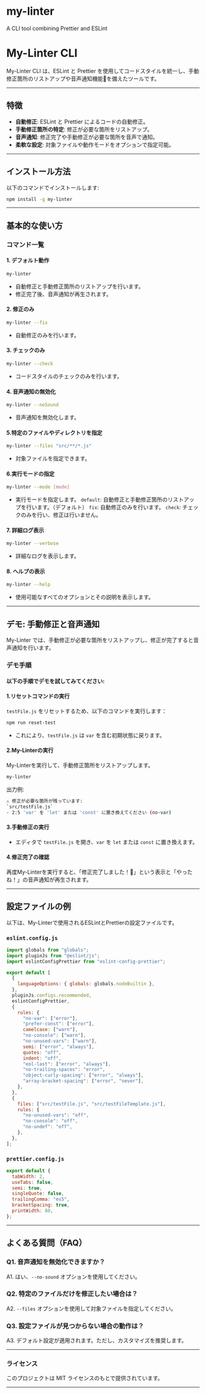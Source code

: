 # my-linter
A CLI tool combining Prettier and ESLint 

# My-Linter CLI

My-Linter CLI は、ESLint と Prettier を使用してコードスタイルを統一し、手動修正箇所のリストアップや音声通知機能🎵を備えたツールです。

---

## 特徴
- **自動修正**: ESLint と Prettier によるコードの自動修正。
- **手動修正箇所の特定**: 修正が必要な箇所をリストアップ。
- **音声通知**: 修正完了や手動修正が必要な箇所を音声で通知。
- **柔軟な設定**: 対象ファイルや動作モードをオプションで指定可能。

---

## インストール方法

以下のコマンドでインストールします:

```bash
npm install -g my-linter
```
---

## 基本的な使い方

### コマンド一覧

#### 1. デフォルト動作
```bash
my-linter
```
- 自動修正と手動修正箇所のリストアップを行います。
- 修正完了後、音声通知が再生されます。

#### 2. 修正のみ
```bash
my-linter --fix
```
- 自動修正のみを行います。

#### 3. チェックのみ
```bash
my-linter --check
```
- コードスタイルのチェックのみを行います。

#### 4. 音声通知の無効化

```bash
my-linter --noSound
```
- 音声通知を無効化します。

#### 5.特定のファイルやディレクトリを指定
```bash
my-linter --files "src/**/*.js"
```
- 対象ファイルを指定できます。

#### 6.実行モードの指定

```bash
my-linter --mode [mode]
```
- 実行モードを指定します。
`default`: 自動修正と手動修正箇所のリストアップを行います。（デフォルト）
`fix`: 自動修正のみを行います。
`check`: チェックのみを行い、修正は行いません。

#### 7. 詳細ログ表示
```bash
my-linter --verbose
```
- 詳細なログを表示します。

#### 8. ヘルプの表示
```bash
my-linter --help
```
- 使用可能なすべてのオプションとその説明を表示します。

---
## デモ: 手動修正と音声通知

My-Linter では、手動修正が必要な箇所をリストアップし、修正が完了すると音声通知を行います。

### デモ手順

#### 以下の手順でデモを試してみてください:

#### 1.リセットコマンドの実行
`testFile.js` をリセットするため、以下のコマンドを実行します：

```bash
npm run reset-test
```
- これにより、`testFile.js` は `var` を含む初期状態に戻ります。

#### 2.My-Linterの実行

My-Linterを実行して、手動修正箇所をリストアップします。

```bash
my-linter
```
出力例:

```bash
⚠️ 修正が必要な箇所が残っています: 
`src/testFile.js`
- 2:5 'var' を 'let' または 'const' に置き換えてください (no-var)
```
#### 3.手動修正の実行

- エディタで `testFile.js` を開き、`var` を `let` または `const` に置き換えます。

#### 4.修正完了の確認

再度My-Linterを実行すると、「修正完了しました！🎉」という表示と「やったね！」の音声通知が再生されます。

---

## 設定ファイルの例

以下は、My-Linterで使用されるESLintとPrettierの設定ファイルです。

### `eslint.config.js`
```js
import globals from "globals";
import pluginJs from "@eslint/js";
import eslintConfigPrettier from "eslint-config-prettier";

export default [
  {
    languageOptions: { globals: globals.nodeBuiltin },
  },
  pluginJs.configs.recommended,
  eslintConfigPrettier,
  {
    rules: {
      "no-var": ["error"],
      "prefer-const": ["error"],
      camelcase: ["warn"],
      "no-console": ["warn"],
      "no-unused-vars": ["warn"],
      semi: ["error", "always"],
      quotes: "off",
      indent: "off",
      "eol-last": ["error", "always"],
      "no-trailing-spaces": "error",
      "object-curly-spacing": ["error", "always"],
      "array-bracket-spacing": ["error", "never"],
    },
  },
  {
    files: ["src/testFile.js", "src/testFileTemplate.js"],
    rules: {
      "no-unused-vars": "off",
      "no-console": "off",
      "no-undef": "off",
    },
  },
];
```
### `prettier.config.js`

```js
export default {
  tabWidth: 2,
  useTabs: false,
  semi: true,
  singleQuote: false,
  trailingComma: "es5",
  bracketSpacing: true,
  printWidth: 80,
};
```
---
## よくある質問（FAQ）
### Q1. 音声通知を無効化できますか？
A1. はい、`--no-sound` オプションを使用してください。

### Q2. 特定のファイルだけを修正したい場合は？
A2. `--files` オプションを使用して対象ファイルを指定してください。

### Q3. 設定ファイルが見つからない場合の動作は？
A3. デフォルト設定が適用されます。ただし、カスタマイズを推奨します。

---
### ライセンス

このプロジェクトは MIT ライセンスのもとで提供されています。


---

